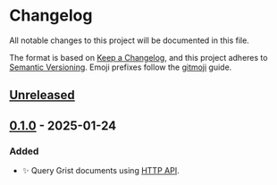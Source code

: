 # Changelog

All notable changes to this project will be documented in this file.

The format is based on [Keep a Changelog](https://keepachangelog.com/en/1.1.0/),
and this project adheres to [Semantic Versioning](https://semver.org/spec/v2.0.0.html).
Emoji prefixes follow the [gitmoji](https://gitmoji.dev/) guide.

## [Unreleased]

## [0.1.0] - 2025-01-24

### Added

- ✨ Query Grist documents using [HTTP API](https://support.getgrist.com/api/#tag/sql).

[unreleased]: https://github.com/ffminus/ffminus-grist-datasource/compare/v0.1.0...HEAD
[0.1.0]: https://github.com/ffminus/ffminus-grist-datasource/releases/tag/v0.1.0
